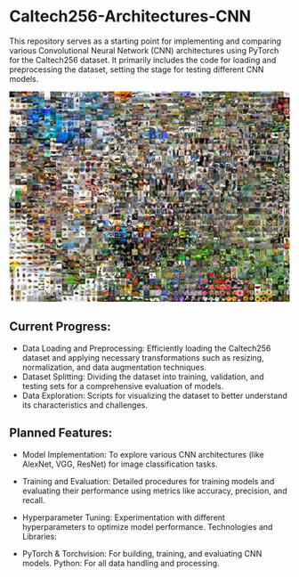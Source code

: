 # Caltech256-Architectures-CNN
This repository serves as a starting point for implementing and comparing various Convolutional Neural Network (CNN) architectures using PyTorch for the Caltech256 dataset. It primarily includes the code for loading and preprocessing the dataset, setting the stage for testing different CNN models.

![Caltech](CALTECH.png)


## Current Progress:

- Data Loading and Preprocessing: Efficiently loading the Caltech256 dataset and applying necessary transformations such as resizing, normalization, and data augmentation techniques.
- Dataset Splitting: Dividing the dataset into training, validation, and testing sets for a comprehensive evaluation of models.
- Data Exploration: Scripts for visualizing the dataset to better understand its characteristics and challenges.
## Planned Features:

- Model Implementation: To explore various CNN architectures (like AlexNet, VGG, ResNet) for image classification tasks.
- Training and Evaluation: Detailed procedures for training models and evaluating their performance using metrics like accuracy, precision, and recall.
- Hyperparameter Tuning: Experimentation with different hyperparameters to optimize model performance.
Technologies and Libraries:

- PyTorch & Torchvision: For building, training, and evaluating CNN models.
Python: For all data handling and processing.
